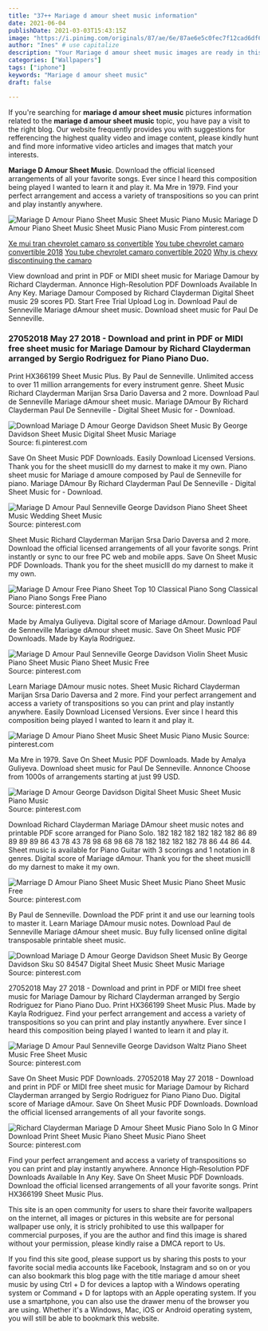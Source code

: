 ```yaml
---
title: "37++ Mariage d amour sheet music information"
date: 2021-06-04
publishDate: 2021-03-03T15:43:15Z
image: "https://i.pinimg.com/originals/87/ae/6e/87ae6e5c0fec7f12cad6df6ed0fc81ed.gif"
author: "Ines" # use capitalize
description: "Your Mariage d amour sheet music images are ready in this website. Mariage d amour sheet music are a topic that is being searched for and liked by netizens now. You can Find and Download the Mariage d amour sheet music files here. Download all free images."
categories: ["Wallpapers"]
tags: ["iphone"]
keywords: "Mariage d amour sheet music"
draft: false

---
```


If you're searching for **mariage d amour sheet music** pictures information related to the **mariage d amour sheet music** topic, you have pay a visit to the right  blog.  Our website frequently  provides you with  suggestions  for refferencing  the highest  quality video and image  content, please kindly hunt and find more informative video articles and images  that match your interests.

**Mariage D Amour Sheet Music**. Download the official licensed arrangements of all your favorite songs. Ever since I heard this composition being played I wanted to learn it and play it. Ma Mre in 1979. Find your perfect arrangement and access a variety of transpositions so you can print and play instantly anywhere.

![Mariage D Amour Piano Sheet Music Sheet Music Piano Music](https://i.pinimg.com/originals/e7/15/2c/e7152c682e499863b664987b938600b3.png "Mariage D Amour Piano Sheet Music Sheet Music Piano Music")
Mariage D Amour Piano Sheet Music Sheet Music Piano Music From pinterest.com

[Xe mui tran chevrolet camaro ss convertible](/xe-mui-tran-chevrolet-camaro-ss-convertible/)
[You tube chevrolet camaro convertible 2018](/you-tube-chevrolet-camaro-convertible-2018/)
[You tube chevrolet camaro convertible 2020](/you-tube-chevrolet-camaro-convertible-2020/)
[Why is chevy discontinuing the camaro](/why-is-chevy-discontinuing-the-camaro/)

View download and print in PDF or MIDI sheet music for Mariage Damour by Richard Clayderman. Annonce High-Resolution PDF Downloads Available In Any Key. Mariage Damour Composed by Richard Clayderman Digital Sheet music 29 scores PD. Start Free Trial Upload Log in. Download Paul de Senneville Mariage dAmour sheet music. Download sheet music for Paul De Senneville.

### 27052018 May 27 2018 - Download and print in PDF or MIDI free sheet music for Mariage Damour by Richard Clayderman arranged by Sergio Rodriguez for Piano Piano Duo.

Print HX366199 Sheet Music Plus. By Paul de Senneville. Unlimited access to over 11 million arrangements for every instrument genre. Sheet Music Richard Clayderman Marijan Srsa Dario Daversa and 2 more. Download Paul de Senneville Mariage dAmour sheet music. Mariage DAmour By Richard Clayderman Paul De Senneville - Digital Sheet Music for - Download.


![Download Mariage D Amour George Davidson Sheet Music By George Davidson Sheet Music Digital Sheet Music Mariage](https://i.pinimg.com/originals/a9/44/3e/a9443e97d2f8329a779ec2bea3169a38.png "Download Mariage D Amour George Davidson Sheet Music By George Davidson Sheet Music Digital Sheet Music Mariage")
Source: fi.pinterest.com

Save On Sheet Music PDF Downloads. Easily Download Licensed Versions. Thank you for the sheet musicIll do my darnest to make it my own. Piano sheet music for Mariage d amoure composed by Paul de Senneville for piano. Mariage DAmour By Richard Clayderman Paul De Senneville - Digital Sheet Music for - Download.

![Mariage D Amour Paul Senneville George Davidson Piano Sheet Sheet Music Wedding Sheet Music](https://i.pinimg.com/474x/7d/aa/fc/7daafcee8d73858bb4db1135fabcbcf6.jpg "Mariage D Amour Paul Senneville George Davidson Piano Sheet Sheet Music Wedding Sheet Music")
Source: pinterest.com

Sheet Music Richard Clayderman Marijan Srsa Dario Daversa and 2 more. Download the official licensed arrangements of all your favorite songs. Print instantly or sync to our free PC web and mobile apps. Save On Sheet Music PDF Downloads. Thank you for the sheet musicIll do my darnest to make it my own.

![Mariage D Amour Free Piano Sheet Top 10 Classical Piano Song Classical Piano Piano Songs Free Piano](https://i.pinimg.com/originals/7d/e7/3d/7de73dff24e6d5cb2b3f7620ccf001f8.jpg "Mariage D Amour Free Piano Sheet Top 10 Classical Piano Song Classical Piano Piano Songs Free Piano")
Source: pinterest.com

Made by Amalya Guliyeva. Digital score of Mariage dAmour. Download Paul de Senneville Mariage dAmour sheet music. Save On Sheet Music PDF Downloads. Made by Kayla Rodriguez.

![Mariage D Amour Paul Senneville George Davidson Violin Sheet Music Piano Sheet Music Piano Sheet Music Free](https://i.pinimg.com/originals/da/fb/9f/dafb9f8caaa737a81dfefed7e830957e.jpg "Mariage D Amour Paul Senneville George Davidson Violin Sheet Music Piano Sheet Music Piano Sheet Music Free")
Source: pinterest.com

Learn Mariage DAmour music notes. Sheet Music Richard Clayderman Marijan Srsa Dario Daversa and 2 more. Find your perfect arrangement and access a variety of transpositions so you can print and play instantly anywhere. Easily Download Licensed Versions. Ever since I heard this composition being played I wanted to learn it and play it.

![Mariage D Amour Piano Sheet Music Sheet Music Piano Music](https://i.pinimg.com/originals/e7/15/2c/e7152c682e499863b664987b938600b3.png "Mariage D Amour Piano Sheet Music Sheet Music Piano Music")
Source: pinterest.com

Ma Mre in 1979. Save On Sheet Music PDF Downloads. Made by Amalya Guliyeva. Download sheet music for Paul De Senneville. Annonce Choose from 1000s of arrangements starting at just 99 USD.

![Mariage D Amour George Davidson Digital Sheet Music Sheet Music Piano Music](https://i.pinimg.com/originals/eb/c9/bb/ebc9bbea1ca737bf6441a94c8df1e3fd.png "Mariage D Amour George Davidson Digital Sheet Music Sheet Music Piano Music")
Source: pinterest.com

Download Richard Clayderman Mariage DAmour sheet music notes and printable PDF score arranged for Piano Solo. 182 182 182 182 182 182 86 89 89 89 89 86 43 78 43 78 98 68 98 68 78 182 182 182 182 78 86 44 86 44. Sheet music is available for Piano Guitar with 3 scorings and 1 notation in 8 genres. Digital score of Mariage dAmour. Thank you for the sheet musicIll do my darnest to make it my own.

![Marriage D Amour Piano Sheet Music Sheet Music Piano Sheet Music Free](https://i.pinimg.com/originals/14/60/71/14607161e2595d9c0488a8ff59659d4c.png "Marriage D Amour Piano Sheet Music Sheet Music Piano Sheet Music Free")
Source: pinterest.com

By Paul de Senneville. Download the PDF print it and use our learning tools to master it. Learn Mariage DAmour music notes. Download Paul de Senneville Mariage dAmour sheet music. Buy fully licensed online digital transposable printable sheet music.

![Download Mariage D Amour George Davidson Sheet Music By George Davidson Sku S0 84547 Digital Sheet Music Sheet Music Mariage](https://i.pinimg.com/originals/f1/ae/9f/f1ae9f5852c9cf11bb57908927608360.png "Download Mariage D Amour George Davidson Sheet Music By George Davidson Sku S0 84547 Digital Sheet Music Sheet Music Mariage")
Source: pinterest.com

27052018 May 27 2018 - Download and print in PDF or MIDI free sheet music for Mariage Damour by Richard Clayderman arranged by Sergio Rodriguez for Piano Piano Duo. Print HX366199 Sheet Music Plus. Made by Kayla Rodriguez. Find your perfect arrangement and access a variety of transpositions so you can print and play instantly anywhere. Ever since I heard this composition being played I wanted to learn it and play it.

![Mariage D Amour Paul Senneville George Davidson Waltz Piano Sheet Music Free Sheet Music](https://i.pinimg.com/originals/f1/66/ad/f166ada12b6fcdfe4bdff2139a95cac3.png "Mariage D Amour Paul Senneville George Davidson Waltz Piano Sheet Music Free Sheet Music")
Source: pinterest.com

Save On Sheet Music PDF Downloads. 27052018 May 27 2018 - Download and print in PDF or MIDI free sheet music for Mariage Damour by Richard Clayderman arranged by Sergio Rodriguez for Piano Piano Duo. Digital score of Mariage dAmour. Save On Sheet Music PDF Downloads. Download the official licensed arrangements of all your favorite songs.

![Richard Clayderman Mariage D Amour Sheet Music Piano Solo In G Minor Download Print Sheet Music Piano Sheet Music Piano Sheet](https://i.pinimg.com/originals/87/ae/6e/87ae6e5c0fec7f12cad6df6ed0fc81ed.gif "Richard Clayderman Mariage D Amour Sheet Music Piano Solo In G Minor Download Print Sheet Music Piano Sheet Music Piano Sheet")
Source: pinterest.com

Find your perfect arrangement and access a variety of transpositions so you can print and play instantly anywhere. Annonce High-Resolution PDF Downloads Available In Any Key. Save On Sheet Music PDF Downloads. Download the official licensed arrangements of all your favorite songs. Print HX366199 Sheet Music Plus.

This site is an open community for users to share their favorite wallpapers on the internet, all images or pictures in this website are for personal wallpaper use only, it is stricly prohibited to use this wallpaper for commercial purposes, if you are the author and find this image is shared without your permission, please kindly raise a DMCA report to Us.

If you find this site good, please support us by sharing this posts to your favorite social media accounts like Facebook, Instagram and so on or you can also bookmark this blog page with the title mariage d amour sheet music by using Ctrl + D for devices a laptop with a Windows operating system or Command + D for laptops with an Apple operating system. If you use a smartphone, you can also use the drawer menu of the browser you are using. Whether it's a Windows, Mac, iOS or Android operating system, you will still be able to bookmark this website.
